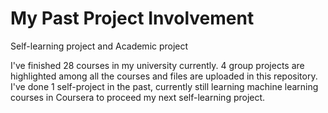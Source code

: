 # My Past Project Involvement
Self-learning project and Academic project

I've finished 28 courses in my university currently. 4 group projects are highlighted among all the courses and files are uploaded in this repository. I've done 1 self-project in the past, currently still learning machine learning courses in Coursera to proceed my next self-learning project.
